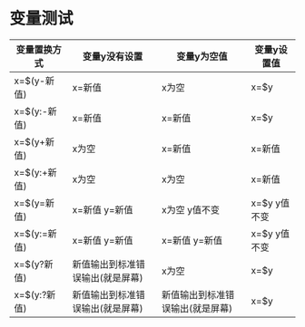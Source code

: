 # 变量测试



| 变量置换方式 | 变量y没有设置                    | 变量y为空值                      | 变量y设置值  |
| ------------ | -------------------------------- | -------------------------------- | ------------ |
| x=$(y-新值)  | x=新值                           | x为空                            | x=$y         |
| x=$(y:-新值) | x=新值                           | x=新值                           | x=$y         |
| x=$(y+新值)  | x为空                            | x=新值                           | x=新值       |
| x=$(y:+新值) | x为空                            | x为空                            | x=新值       |
| x=$(y=新值)  | x=新值 y=新值                    | x为空 y值不变                    | x=$y y值不变 |
| x=$(y:=新值) | x=新值 y=新值                    | x=新值 y=新值                    | x=$y y值不变 |
| x=$(y?新值)  | 新值输出到标准错误输出(就是屏幕) | x为空                            | x=$y         |
| x=$(y:?新值) | 新值输出到标准错误输出(就是屏幕) | 新值输出到标准错误输出(就是屏幕) | x=$y         |



